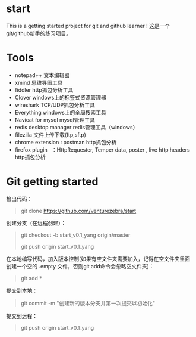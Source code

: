 # start
This is a getting started project for git and github learner !    这是一个git/github新手的练习项目。


# Tools
* notepad++  文本编辑器
* xmind      思维导图工具
* fiddler    http抓包分析工具
* Clover     windows上的标签式资源管理器
* wireshark  TCP/UDP抓包分析工具
* Everything windows上的全局搜索工具
* Navicat for mysql     mysql管理工具
* redis desktop manager redis管理工具（windows）
* filezilla             文件上传下载(ftp,sftp)
* chrome extension : postman  http抓包分析
* firefox plugin   ：HttpRequester, Temper data, poster , live http headers   http抓包分析

# Git getting started 
检出代码：
> git clone https://github.com/venturezebra/start

创建分支（在远程创建）：
> git checkout -b start_v0.1_yang origin/master
> 
> git push origin start_v0.1_yang

在本地编写代码，加入版本控制(如果有空文件夹需要加入，记得在空文件夹里面创建一个空的 .empty 文件，否则git add命令会忽略空文件夹)：
> git add *

提交到本地：
> git commit -m "创建新的版本分支并第一次提交以初始化"

提交到远程：
> git push origin start_v0.1_yang 
